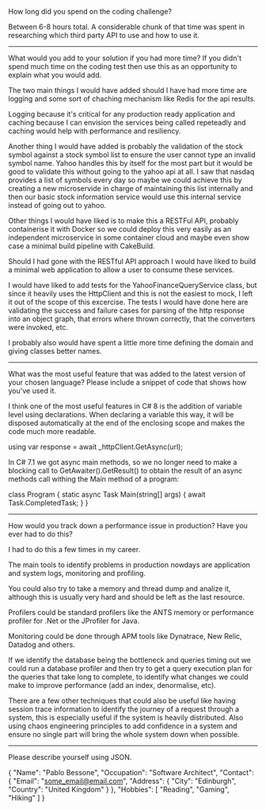 How long did you spend on the coding challenge?

Between 6-8 hours total. A considerable chunk of that time was spent in researching which third party API to use and how to use it.

-----------------------------------------------------------------------------------

What would you add to your solution if you had more time? If you didn't spend much time on the coding test then use this as an opportunity to explain what you would add.

The two main things I would have added should I have had more time are logging and some sort of chaching mechanism like Redis for the api results.

Logging because it's critical for any production ready application and caching because I can envision the services being called repeteadly and caching would help with performance and resiliency.

Another thing I would have added is probably the validation of the stock symbol against a stock symbol list to ensure the user cannot type an invalid symbol name. Yahoo handles this by itself for the most part but it would be good to validate this without going to the yahoo api at all. I saw that nasdaq provides a list of symbols every day so maybe we could achieve this by creating a new microservide in charge of maintaining this list internally and then our basic stock information service would use this internal service instead of going out to yahoo.

Other things I would have liked is to make this a RESTFul API, probably containerise it with Docker so we could deploy this very easily as an independent microservice in some container cloud and maybe even show case a minimal build pipeline with CakeBuild.

Should I had gone with the RESTful API approach I would have liked to build a minimal web application to allow a user to consume these services.

I would have liked to add tests for the YahooFinanceQueryService class, but since it heavily uses the HttpClient and this is not the easiest to mock, I left it out of the scope of this excercise. The tests I would have done here are validating the success and failure cases for parsing of the http response into an object graph, that errors where thrown correctly, that the converters were invoked, etc.

I probably also would have spent a little more time defining the domain and giving classes better names.

-----------------------------------------------------------------------------------

What was the most useful feature that was added to the latest version of your chosen language? Please include a snippet of code that shows how you've used it.

I think one of the most useful features in C# 8 is the addition of variable level using declarations. When declaring a variable this way, it will be disposed automatically at the end of the enclosing scope and makes the code much more readable.

using var response = await _httpClient.GetAsync(url);

In C# 7.1 we got async main methods, so we no longer need to make a blocking call to GetAwaiter().GetResult() to obtain the result of an async methods call withing the Main method of a program:

class Program
{
	static async Task Main(string[] args)
	{
		await Task.CompletedTask;
	}
}

-----------------------------------------------------------------------------------

How would you track down a performance issue in production? Have you ever had to do this?

I had to do this a few times in my career.

The main tools to identify problems in production nowdays are application and system logs, monitoring and profiling.

You could also try to take a memory and thread dump and analize it, although this is usually very hard and should be left as the last resource.

Profilers could be standard profilers like the ANTS memory or performance profiler for .Net or the JProfiler for Java.

Monitoring could be done through APM tools like Dynatrace, New Relic, Datadog and others.

If we identify the database being the bottleneck and queries timing out we could run a database profiler and then try to get a query execution plan for the queries that take long to complete, to identify what changes we could make to improve performance (add an index, denormalise, etc).

There are a few other techniques that could also be useful like having session trace information to identify the journey of a request through a system, this is especially useful if the system is heavily distributed. Also using chaos engineering principles to add confidence in a system and ensure no single part will bring the whole system down when possible.

-----------------------------------------------------------------------------------

Please describe yourself using JSON.

{
	"Name": "Pablo Bessone",
	"Occupation": "Software Architect",
	"Contact": {
		"Email": "some_email@email.com",
		"Address": {
			"City": "Edinburgh",
			"Country": "United Kingdom"
		}
	},
	"Hobbies": [
		"Reading",
		"Gaming",
		"Hiking"
	]
}